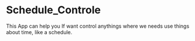# Schedule_Controle
This App can help you If want control anythings  where we needs use things about time, like a schedule.
